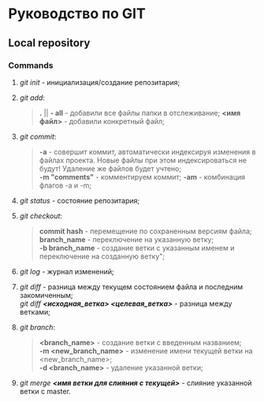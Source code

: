 # Руководство по GIT
## Local repository
### Commands

1. *git init*  - инициализация/создание репозитария;
2. *git add*:
      > **.** || **- all** - добавили все файлы папки в отслеживание;
      > **<имя файл>** - добавили конкретный файл;
3. *git commit*:
      > **-a** -   совершит коммит, автоматически индексируя изменения в файлах проекта. Новые файлы при этом индексироваться не будут! Удаление же файлов будет учтено;  
      > **-m "comments"** - комментируем коммит;
      > **-am** - комбинация флагов -a и -m;
4. *git status* - состояние репозитария;
5. *git checkout*:
      > **commit hash** - перемещение по сохраненным версиям файла;  
      > **branch_name** - переключение на указанную ветку;  
      > **-b branch_name** - создание ветки с указанным именем и переключение на созданную ветку";
6. *git log* - журнал изменений;

7. *git diff* - разница между текущем состоянием файла и последним закомиченным;  
*git diff **<исходная_ветка> <целевая_ветка>*** - разница между ветками;

8. *git branch*:
      > **<branch_name>** - создание ветки с введенным названием;  
      > **-m <new_branch_name>** - изменение имени текущей ветки на <new_branch_name>;   
      > **-d <branch_name>** - удаление указанной ветки;
9. *git merge **<имя ветки для слияния с текущей>*** - слияние указанной ветки с master.
